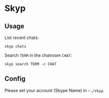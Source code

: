 # Skyp

## Usage

List recent chats:

    skyp chats

Search `TERM` in the chatroom `CHAT`:

    skyp search TERM -c CHAT

## Config

Please set your account (Skype Name) in `~./skyp`.

